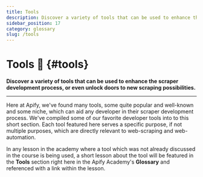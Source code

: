 ```yaml
---
title: Tools
description: Discover a variety of tools that can be used to enhance the scraper development process, or even unlock doors to new scraping possibilities.
sidebar_position: 17
category: glossary
slug: /tools
---
```


# Tools 🔧 {#tools}

**Discover a variety of tools that can be used to enhance the scraper development process, or even unlock doors to new scraping possibilities.**

---

Here at Apify, we've found many tools, some quite popular and well-known and some niche, which can aid any developer in their scraper development process. We've compiled some of our favorite developer tools into to this short section. Each tool featured here serves a specific purpose, if not multiple purposes, which are directly relevant to web-scraping and web-automation.

In any lesson in the academy where a tool which was not already discussed in the course is being used, a short lesson about the tool will be featured in the **Tools** section right here in the Apify Academy's **Glossary** and referenced with a link within the lesson.
